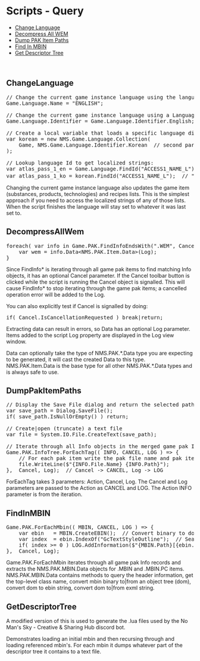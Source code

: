 ﻿# Scripts - Query

<!--ts-->
* [Change Language](#ChangeLanguage)
* [Decompress All WEM](#DecompressAllWem)
* [Dump PAK Item Paths](#DumpPakItemPaths)
* [Find In MBIN](#FindInMBIN)
* [Get Descriptor Tree](#GetDescriptorTree)
<!--te-->

</br>

## ChangeLanguage
<pre>
// Change the current game instance language using the language Name.
Game.Language.Name = "ENGLISH";

// Change the current game instance language using a Language.Identifier.
Game.Language.Identifier = Game.Language.Identifier.English;  

// Create a local variable that loads a specific language dictionary.		
var korean = new NMS.Game.Language.Collection(
	Game, NMS.Game.Language.Identifier.Korean  // second parameter could also be a Name string.
);

// Lookup language Id to get localized strings:
var atlas_pass_1_en = Game.Language.FindId("ACCESS1_NAME_L");  // "AtlasPass v1"
var atlas_pass_1_ko = korean.FindId("ACCESS1_NAME_L");  // "아틀라스패스 v1"
</pre>

Changing the current game instance language also updates the game item (substances, products, technologies) and recipes lists.
This is the simplest approach if you need to access the localized strings of any of those lists.
When the script finishes the language will stay set to whatever it was last set to.


## DecompressAllWem
<pre>
foreach( var info in Game.PAK.FindInfoEndsWith(".WEM", Cancel) ) {
	var wem = info.Data&lt;NMS.PAK.Item.Data&gt;(Log);
}		
</pre>

Since FindInfo\* is iterating through all game pak items to find matching Info objects, it has an optional Cancel parameter.
If the Cancel toolbar button is clicked while the script is running the Cancel object is signalled.
This will cause FindInfo\* to stop iterating through the game pak items; a cancelled operation error will be added to the Log.

You can also explicitly test if Cancel is signalled by doing:
<pre>if( Cancel.IsCancellationRequested ) break|return;</pre>

Extracting data can result in errors, so Data has an optional Log parameter.
Items added to the script Log property are displayed in the Log view window.

Data can optionally take the type of NMS.PAK.\*.Data type you are expecting to be generated, it will cast the created Data to this type.
NMS.PAK.Item.Data is the base type for all other NMS.PAK.\*.Data types and is always safe to use.


## DumpPakItemPaths
<pre>
// Display the Save File dialog and return the selected path, or null|empty if none selected.
var save_path = Dialog.SaveFile();
if( save_path.IsNullOrEmpty() ) return;

// Create|open (truncate) a text file
var file = System.IO.File.CreateText(save_path);

// Iterate through all Info objects in the merged game pak Info tree.
Game.PAK.InfoTree.ForEachTag(( INFO, CANCEL, LOG ) => {
	// For each pak item write the pak file name and pak item path to the file
	file.WriteLine($"{INFO.File.Name} {INFO.Path}");
},	Cancel, Log);  // Cancel -> CANCEL, Log -> LOG
</pre>

ForEachTag takes 3 parameters: Action, Cancel, Log.
The Cancel and Log parameters are passed to the Action as CANCEL and LOG.
The Action INFO parameter is from the iteration.


## FindInMBIN
<pre>
Game.PAK.ForEachMbin(( MBIN, CANCEL, LOG ) => {
	var ebin   = MBIN.CreateEBIN();  // Convert binary to dom, dom to ebin string
	var index  = ebin.IndexOf("GcTextStyleOutline");  // Search ebin for string
	if( index >= 0 ) LOG.AddInformation($"{MBIN.Path}[{ebin.Length}] @ {index}.");  // Log if found match
},	Cancel, Log);
</pre>

Game.PAK.ForEachMbin iterates through all game pak Info records and extracts the NMS.PAK.MBIN.Data objects for .MBIN and .MBIN.PC items.
NMS.PAK.MBIN.Data contains methods to query the header information, 
get the top-level class name, convert mbin binary to|from an object tree (dom),
convert dom to ebin string,
convert dom to|from exml string.


## GetDescriptorTree
A modified version of this is used to generate the .lua files used by the No Man's Sky - Creative & Sharing Hub discord bot.

Demonstrates loading an initial mbin and then recursing through and loading referenced mbin's.
For each mbin it dumps whatever part of the descriptor tree it contains to a text file.

</br>
